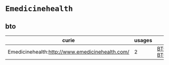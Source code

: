 # `Emedicinehealth`

## bto

| curie                                           |   usages | nodes                                                                                                |
|-------------------------------------------------|----------|------------------------------------------------------------------------------------------------------|
| Emedicinehealth:http://www.emedicinehealth.com/ |        2 | [BTO:0005122](https://bioregistry.io/BTO:0005122), [BTO:0005123](https://bioregistry.io/BTO:0005123) |

